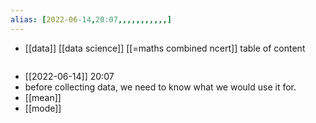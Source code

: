 ```yaml
---
alias: [2022-06-14,20:07,,,,,,,,,,,]
---
```

- [[data]] [[data science]] [[=maths combined ncert]]
table of content
```toc
```

- [[2022-06-14]] 20:07
- before collecting data, we need to know what we would use it for.
- [[mean]]
- [[mode]]